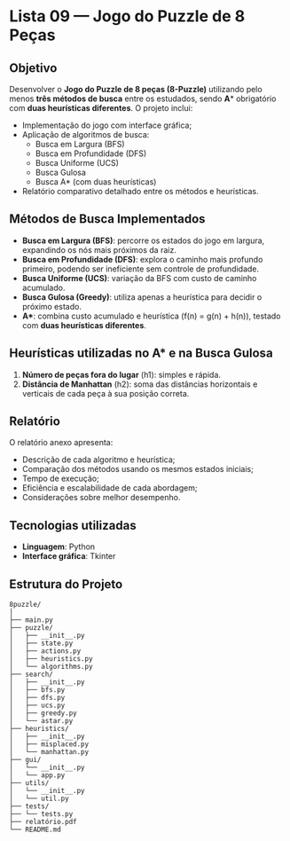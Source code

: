 # Lista 09 — Jogo do Puzzle de 8 Peças

## Objetivo

Desenvolver o **Jogo do Puzzle de 8 peças (8-Puzzle)** utilizando pelo menos **três métodos de busca** entre os estudados, sendo **A**\* obrigatório com **duas heurísticas diferentes**. O projeto inclui:

- Implementação do jogo com interface gráfica;
- Aplicação de algoritmos de busca:
  - Busca em Largura (BFS)
  - Busca em Profundidade (DFS)
  - Busca Uniforme (UCS)
  - Busca Gulosa
  - Busca A\* (com duas heurísticas)
- Relatório comparativo detalhado entre os métodos e heurísticas.


## Métodos de Busca Implementados

* **Busca em Largura (BFS)**: percorre os estados do jogo em largura, expandindo os nós mais próximos da raiz.
* **Busca em Profundidade (DFS)**: explora o caminho mais profundo primeiro, podendo ser ineficiente sem controle de profundidade.
* **Busca Uniforme (UCS)**: variação da BFS com custo de caminho acumulado.
* **Busca Gulosa (Greedy)**: utiliza apenas a heurística para decidir o próximo estado.
* **A\***: combina custo acumulado e heurística (f(n) = g(n) + h(n)), testado com **duas heurísticas diferentes**.


## Heurísticas utilizadas no A\* e na Busca Gulosa

1. **Número de peças fora do lugar** (h1): simples e rápida.
2. **Distância de Manhattan** (h2): soma das distâncias horizontais e verticais de cada peça à sua posição correta.


## Relatório

O relatório anexo apresenta:

* Descrição de cada algoritmo e heurística;
* Comparação dos métodos usando os mesmos estados iniciais;
* Tempo de execução;
* Eficiência e escalabilidade de cada abordagem;
* Considerações sobre melhor desempenho.


## Tecnologias utilizadas

* **Linguagem**: Python
* **Interface gráfica**: Tkinter


## Estrutura do Projeto

```
8puzzle/
│
├── main.py
├── puzzle/
│   ├── __init__.py
│   ├── state.py
│   ├── actions.py
│   ├── heuristics.py
│   └── algorithms.py
├── search/
│   ├── __init__.py
│   ├── bfs.py
│   ├── dfs.py
│   ├── ucs.py
│   ├── greedy.py
│   └── astar.py
├── heuristics/
│   ├── __init__.py
│   ├── misplaced.py
│   └── manhattan.py
├── gui/
│   └── __init__.py
│   └── app.py
├── utils/
│   └── __init__.py
│   └── util.py
├── tests/
├── └── tests.py
├── relatório.pdf
└── README.md
```
